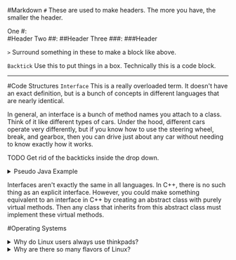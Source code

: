 #Markdown
`#` These are used to make headers.  The more you have, the smaller the header.

>
One #:  
#Header
Two ##:
##Header
Three ###:
###Header
>

`>` Surround something in these to make a block like above.

`Backtick` Use this to put things in a box.  Technically this is a code block.

***
#Code Structures
`Interface` This is a really overloaded term.  It doesn't have an exact definition, but is a bunch of concepts in different languages that are nearly identical.

In general, an interface is a bunch of method names you attach to a class.  Think of it like different types of cars.  Under the hood, different cars operate very differently, but if you know how to use the steering wheel, break, and gearbox, then you can drive just about any car without needing to know exactly how it works.

TODO Get rid of the backticks inside the drop down.

<details><summary>Pseudo Java Example</summary>
	```
	
	Interface Vehicle {
		void takeGas(int amount);
		int milesPerGallon();
		void go();
	}
	
	Class Car implements Vehicle {
		int gasLevel = 0;
		int milesPerGallon = 25;
		void takeGas(int amount) {
			gasLevel += amount;
		}
		int milesPerGallon() {
			return milesPerGallon;
		}
		void go() {
			System.out.println("Went " + str(milesPerGallon * gasLevel) + " miles");
			milesPerGallon = 0;
		}
	}
	
	Class Motorcycle implements Vehicle {
		int gasLevel = 0;
		int milesPerGallon = 50;
		void takeGas(int amount) {
			gasLevel += amount;
		}
		int milesPerGallon() {
			return milesPerGallon;
		}
		void go() {
			System.out.println("Went " + str(milesPerGallon * gasLevel) + " miles");
			milesPerGallon = 0;
		}
	}
	Vehicle[] vehicles = new Vehicle[4];
	
	/* put cars and motorcycles in the array.  Hidden on purpose.  */
	
	for (vehicle : vehicles) {
		vehicle.takeGas(10);
		vehicle.go();
	}
	```

In this example, we don't know whether each vehicle in the array is a car or motorcycle, but it doesn't matter, because either way you know that you can call takeGas, milesPerGallon, and go.  Note that you cannot create a Vehicle object.  You must create a class that implements the Vehicle interface.  In this way, a vehicle is like something like an abstract class. 
</details>

Interfaces aren't exactly the same in all languages.  In C++, there is no such thing as an explicit interface.  However, you could make something equivalent to an interface in C++ by creating an abstract class with purely virtual methods.  Then any class that inherits from this abstract class must implement these virtual methods.

#Operating Systems
<details>
<summary>Why do Linux users always use thinkpads?</summary>
Canonical and Red Hat certify which laptops can run Linux.  Pretty much all Thinkpads are certified.  If you have a laptop that is not certified to run Linux, there might not be a sound driver, or a wifi driver, and you're wrecked.  TODO insert picture of Thinkpad.
</details>

<details>
<summary>Why are there so many flavors of Linux?</summary>
Some kinds of Linux adhere to the free software spirit, which people like.  Others have a pretty desktop environment.  If you want to know whether switching from MacOS to Linux will make you a better programmer, it won't.  However, switching from Windows might be a better experience.  Empirically, I've found Unix based systems to be easier to develop on, as most common development software like GCC and Clang work out of the box on those.  However, Windows would require Cygwin in order to run that software.  Installing more software is never fun.
</details>
